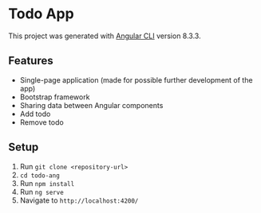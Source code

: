 # Todo App

This project was generated with [Angular CLI](https://github.com/angular/angular-cli) version 8.3.3.

## Features
 - Single-page application (made for possible further development of the app)
 - Bootstrap framework
 - Sharing data between Angular components
 - Add todo 
 - Remove todo
 
## Setup

1. Run  `git clone <repository-url>`
2. `cd todo-ang`
3. Run  `npm install`
4. Run `ng serve` 
5. Navigate to `http://localhost:4200/`
